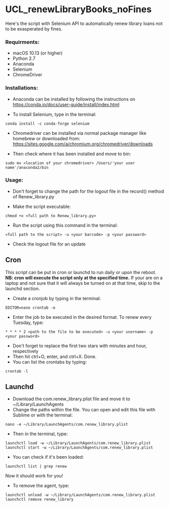 # UCL_renewLibraryBooks_noFines
Here's the script with Selenium API to automatically renew library loans not to be exasperated by fines.

### Requirments:
* macOS 10.13 (or higher)
* Python 2.7
* Anaconda
* Selenium
* ChromeDriver

### Installations:
* Anaconda can be installed by following the instructions on https://conda.io/docs/user-guide/install/index.html

* To install Selenium, type in the terminal:
```
conda install -c conda-forge selenium 
```
* Chromedriver can be installed via normal package manager like homebrew or downloaded from: https://sites.google.com/a/chromium.org/chromedriver/downloads

* Then check where it has been installed and move to bin:
```
sudo mv <location of your chromedriver> /Users/'your user name'/anaconda2/bin
```
### Usage:
* Don't forget to change the path for the logout file in the record() method of Renew_library.py

* Make the script executable:
```
chmod +x <full path to Renew_library.py>
```

* Run the script using this command in the terminal:
```
<full path to the script> -u <your barcode> -p <your password>
```
* Check the logout file for an update

## Cron
This script can be put in cron or launchd to run daily or upon the reboot. **NB: cron will execute the script only at the specified time.** If your are on a laptop and not sure that it will always be turned on at that time, skip to the launchd section.

* Create a cronjob by typing in the terminal:
```
EDITOR=nano crontab -e
```
* Enter the job to be executed in the desired format. To renew every Tuesday, type:
```
* * * * 2 <path to the file to be executed> -u <your username> -p <your password>
```
* Don't forget to replace the first two stars with minutes and hour, respectively
* Then hit ctrl+O, enter, and ctrl+X. Done.
* You can list the crontabs by typing:
```
crontab -l
```
## Launchd
* Download the com.renew_library.plist file and move it to ~/Library/LaunchAgents
* Change the paths within the file. You can open and edit this file with Sublime or with the terminal:
```
nano -e ~/Library/LaunchAgents/com.renew_library.plist
```
* Then in the terminal, type:
```
launchctl load -w ~/Library/LaunchAgents/com.renew_library.plist
launchctl start -w ~/Library/LaunchAgents/com.renew_library.plist
```
* You can check if it's been loaded:
```
launchctl list | grep renew
```
Now it should work for you!

* To remove the agent, type:
```
launchctl unload -w ~/Library/LaunchAgents/com.renew_library.plist
launchctl remove renew_library
```
